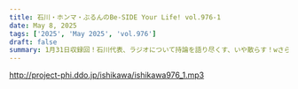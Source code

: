 ```yaml
---
title: 石川・ホンマ・ぶるんのBe-SIDE Your Life! vol.976-1
date: May 8, 2025
tags: ['2025', 'May 2025', 'vol.976']
draft: false
summary: 1月31日収録回！石川代表、ラジオについて持論を語り尽くす、いや散らす！wさらに「青春文化祭」制作裏エピソードをお届け（もうみんな知ってるね...汗）
---
```


http://project-phi.ddo.jp/ishikawa/ishikawa976_1.mp3